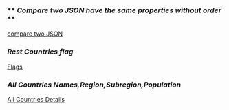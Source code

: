 ### ** _Compare two JSON have the same properties without order_ **

[compare two JSON](objectcompare.js)

### **_Rest Countries flag_**

[Flags](flags)

### **_All Countries Names,Region,Subregion,Population_**

[All Countries Details](details)